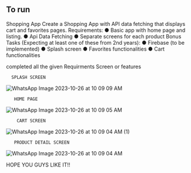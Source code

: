 ## To run
Shopping App
Create a Shopping App with API data fetching that displays cart and favorites pages.
Requirements:
● Basic app with home page and listing.
● Api Data Fetching
● Separate screens for each product
Bonus Tasks (Expecting at least one of these from 2nd years):
● Firebase (to be implemented)
● Splash screen
● Favorites functionalities
● Cart functionalities

completed all the given Requirments Screen or features

      SPLASH SCREEN
![WhatsApp Image 2023-10-26 at 10 09 09 AM](https://github.com/vishnukhare/testapp/assets/85063816/bfc3882a-ce83-457f-a1f3-dad957e82e02)

       HOME PAGE
![WhatsApp Image 2023-10-26 at 10 09 05 AM](https://github.com/vishnukhare/testapp/assets/85063816/9c642428-c4a2-4a93-8278-8dbb8368fa62)

        CART SCREEN
![WhatsApp Image 2023-10-26 at 10 09 04 AM (1)](https://github.com/vishnukhare/testapp/assets/85063816/8df9ddec-06ee-4950-a469-384c24ae7d1e)

       PRODUCT DETAIL SCREEN
![WhatsApp Image 2023-10-26 at 10 09 04 AM](https://github.com/vishnukhare/testapp/assets/85063816/aa98b3b6-63eb-4d84-b297-a0cdb928153e)

HOPE YOU GUYS LIKE IT!!
